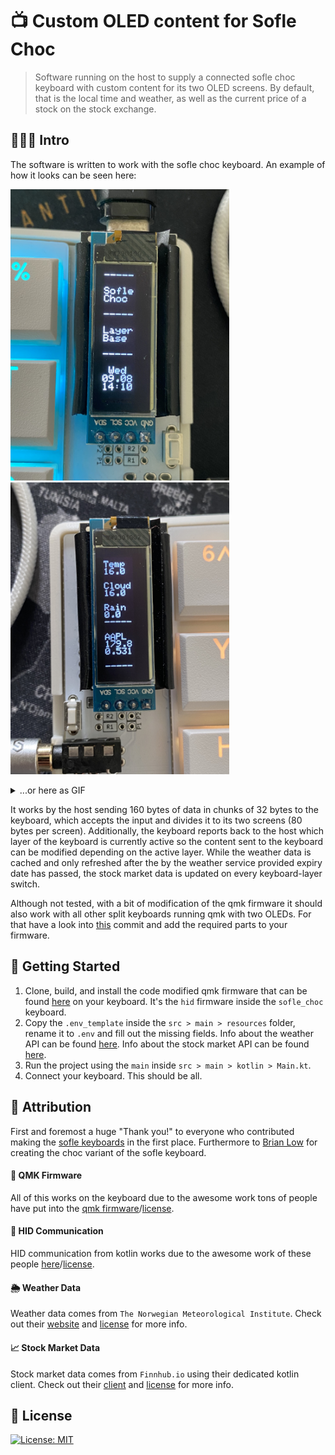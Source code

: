 # 📺 Custom OLED content for Sofle Choc 
> Software running on the host to supply a connected sofle choc keyboard with custom content for its two OLED screens. By default, that is the local time and weather, as well as the current price of a stock on the stock exchange.   

## 👨🏻‍💻 Intro
The software is written to work with the sofle choc keyboard. An example of how it looks can be seen here:

<img alt="left half" src="./img/IMG_7311.jpeg" width="350"/> <img alt="right half" src="./img/IMG_7322.jpeg" width="350"/>

<details> 
  <summary>...or here as GIF</summary>
  <img alt="left half" src="./img/IMG_7309.gif" width="350"/> <img alt="right half" src="./img/IMG_7320.gif" width="350"/>
</details>

It works by the host sending 160 bytes of data in chunks of 32 bytes to the keyboard, which accepts the input and divides it to its two screens (80 bytes per screen).
Additionally, the keyboard reports back to the host which layer of the keyboard is currently active so the content sent to the keyboard can be modified depending on the active layer.
While the weather data is cached and only refreshed after the by the weather service provided expiry date has passed, the stock market data is updated on every keyboard-layer switch.

Although not tested, with a bit of modification of the qmk firmware it should also work with all other split keyboards running qmk with two OLEDs. For that have a look into [this](https://github.com/robinerol/qmk_firmware/commit/eba1462925b17a38d95ef1747a19826622c39083) commit and add the required parts to your firmware.

## 🚀 Getting Started
1. Clone, build, and install the code modified qmk firmware that can be found [here](https://github.com/robinerol/qmk_firmware/commits/choc-robin) on your keyboard. It's the `hid` firmware inside the `sofle_choc` keyboard.
2. Copy the `.env_template` inside the `src > main > resources` folder, rename it to `.env` and fill out the missing fields. Info about the weather API can be found [here](https://developer.yr.no/doc/TermsOfService/). Info about the stock market API can be found [here](https://finnhub.io/docs/api/).
3. Run the project using the `main` inside `src > main > kotlin > Main.kt`.
4. Connect your keyboard. This should be all.

## 📝 Attribution
First and foremost a huge "Thank you!" to everyone who contributed making the [sofle keyboards](https://josefadamcik.github.io/SofleKeyboard/) in the first place. Furthermore to [Brian Low](https://github.com/brianlow) for creating the choc variant of the sofle keyboard.

#### 🧮 QMK Firmware
All of this works on the keyboard due to the awesome work tons of people have put into the [qmk firmware](https://github.com/qmk/qmk_firmware)/[license](https://github.com/qmk/qmk_firmware/blob/master/LICENSE).

#### 📡 HID Communication
HID communication from kotlin works due to the awesome work of these people [here](https://github.com/gary-rowe/hid4java)/[license](https://github.com/gary-rowe/hid4java/blob/develop/LICENSE).

#### 🌦️ Weather Data
Weather data comes from `The Norwegian Meteorological Institute`. Check out their [website](https://developer.yr.no/) and [license](https://developer.yr.no/doc/License/) for more info.

#### 📈 Stock Market Data
Stock market data comes from `Finnhub.io` using their dedicated kotlin client. Check out their [client](https://github.com/Finnhub-Stock-API/finnhub-kotlin) and [license](https://github.com/Finnhub-Stock-API/finnhub-kotlin/blob/master/LICENSE) for more info.

## 📜 License

[![License: MIT](https://img.shields.io/badge/License-MIT-yellow.svg)](./LICENSE.txt)
